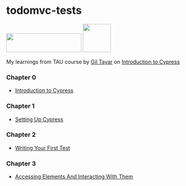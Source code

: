 # todomvc-tests

<img src="https://testautomationu.applitools.com/logo-TAU-gold-poweredby-applitools-467x105.png"  width="200" height="50"> <img src="https://pbs.twimg.com/profile_images/1512090708181725184/KAPAXmDg_400x400.jpg"  width="75" height="75">


My learnings from TAU course by [Gil Tayar](https://www.linkedin.com/in/giltayar/) on [Introduction to Cypress](https://testautomationu.applitools.com/cypress-tutorial/)

### Chapter 0
- [Introduction to Cypress](https://github.com/nihalalfred/todomvc-tests/blob/main/Chapter%200%20-%20Introduction%20to%20Cypress/IntroductionToCypress.md)

### Chapter 1
- [Setting Up Cypress](https://github.com/nihalalfred/todomvc-tests/blob/main/Chapter%201%20-%20Setting%20up%20Cypress/SettingUpCypress.md)

### Chapter 2
- [Writing Your First Test](https://github.com/nihalalfred/todomvc-tests/blob/main/Chapter%202%20-%20Writing%20the%20first%20test/WritingTheFirstTest.md)

### Chapter 3
- [Accessing Elements And Interacting With Them](https://github.com/nihalalfred/todomvc-tests/blob/main/Chapter%203%20-%20Accessing%20Elements%20and%20Interacting%20With%20Them/AccessingElementsAndInteractingWithThem.md)


